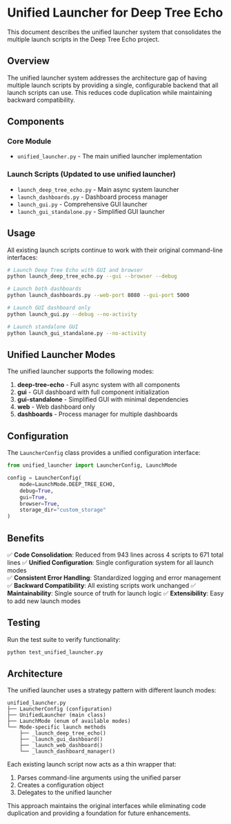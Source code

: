 # Unified Launcher for Deep Tree Echo

This document describes the unified launcher system that consolidates the multiple launch scripts in the Deep Tree Echo project.

## Overview

The unified launcher system addresses the architecture gap of having multiple launch scripts by providing a single, configurable backend that all launch scripts can use. This reduces code duplication while maintaining backward compatibility.

## Components

### Core Module
- `unified_launcher.py` - The main unified launcher implementation

### Launch Scripts (Updated to use unified launcher)
- `launch_deep_tree_echo.py` - Main async system launcher
- `launch_dashboards.py` - Dashboard process manager  
- `launch_gui.py` - Comprehensive GUI launcher
- `launch_gui_standalone.py` - Simplified GUI launcher

## Usage

All existing launch scripts continue to work with their original command-line interfaces:

```bash
# Launch Deep Tree Echo with GUI and browser
python launch_deep_tree_echo.py --gui --browser --debug

# Launch both dashboards
python launch_dashboards.py --web-port 8080 --gui-port 5000

# Launch GUI dashboard only
python launch_gui.py --debug --no-activity

# Launch standalone GUI
python launch_gui_standalone.py --no-activity
```

## Unified Launcher Modes

The unified launcher supports the following modes:

1. **deep-tree-echo** - Full async system with all components
2. **gui** - GUI dashboard with full component initialization  
3. **gui-standalone** - Simplified GUI with minimal dependencies
4. **web** - Web dashboard only
5. **dashboards** - Process manager for multiple dashboards

## Configuration

The `LauncherConfig` class provides a unified configuration interface:

```python
from unified_launcher import LauncherConfig, LaunchMode

config = LauncherConfig(
    mode=LaunchMode.DEEP_TREE_ECHO,
    debug=True,
    gui=True,
    browser=True,
    storage_dir="custom_storage"
)
```

## Benefits

✅ **Code Consolidation**: Reduced from 943 lines across 4 scripts to 671 total lines
✅ **Unified Configuration**: Single configuration system for all launch modes  
✅ **Consistent Error Handling**: Standardized logging and error management
✅ **Backward Compatibility**: All existing scripts work unchanged
✅ **Maintainability**: Single source of truth for launch logic
✅ **Extensibility**: Easy to add new launch modes

## Testing

Run the test suite to verify functionality:

```bash
python test_unified_launcher.py
```

## Architecture

The unified launcher uses a strategy pattern with different launch modes:

```
unified_launcher.py
├── LauncherConfig (configuration)
├── UnifiedLauncher (main class)
├── LaunchMode (enum of available modes)
└── Mode-specific launch methods
    ├── _launch_deep_tree_echo()
    ├── _launch_gui_dashboard()
    ├── _launch_web_dashboard()
    └── _launch_dashboard_manager()
```

Each existing launch script now acts as a thin wrapper that:
1. Parses command-line arguments using the unified parser
2. Creates a configuration object
3. Delegates to the unified launcher

This approach maintains the original interfaces while eliminating code duplication and providing a foundation for future enhancements.